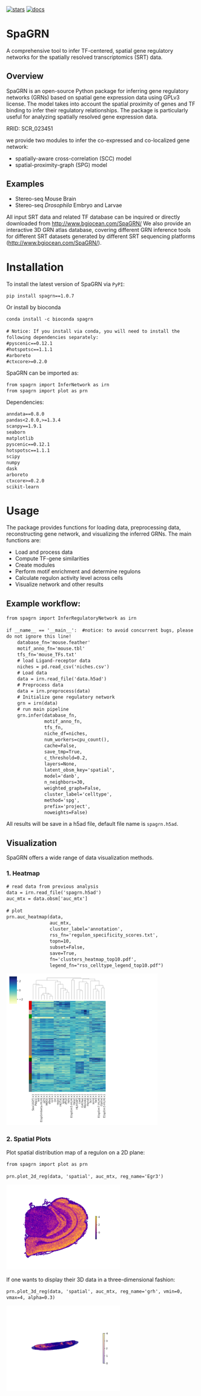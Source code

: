 [![stars](https://img.shields.io/github/stars/BGI-Qingdao/SpaGRN?logo=GitHub&color=yellow)](https://img.shields.io/github/stars/BGI-Qingdao/SpaGRN) 
[![docs](https://img.shields.io/static/v1?label=docs&message=4d-bioreconx&color=green)](https://4D-bioreconx.readthedocs.io/en/latest/index.html)


# SpaGRN
A comprehensive tool to infer TF-centered, spatial gene regulatory networks for the spatially resolved transcriptomics (SRT) data.

## Overview
SpaGRN is an open-source Python package for inferring gene regulatory networks (GRNs) based on spatial gene expression data using GPLv3 license. The model takes into account the spatial proximity of genes and TF binding to infer their regulatory relationships. The package is particularly useful for analyzing spatially resolved gene expression data.

RRID: SCR_023451

we provide two modules to infer the co-expressed and co-localized gene network:
* spatially-aware cross-correlation (SCC) model 
* spatial-proximity-graph (SPG) model 
  
## Examples

* Stereo-seq Mouse Brain
* Stereo-seq *Drosophila* Embryo and Larvae

All input SRT data and related TF database can be inquired or directly downloaded from http://www.bgiocean.com/SpaGRN/
We also provide an interactive 3D GRN atlas database, covering different GRN inference tools for different SRT datasets generated by different SRT sequencing platforms (http://www.bgiocean.com/SpaGRN/). 


# Installation
To install the latest version of SpaGRN via `PyPI`:
```
pip install spagrn==1.0.7
```
Or install by bioconda

```
conda install -c bioconda spagrn

# Notice: If you install via conda, you will need to install the following dependencies separately:
#pyscenic==0.12.1
#hotspotsc==1.1.1
#arboreto
#ctxcore>=0.2.0
```

SpaGRN can be imported as:
```
from spagrn import InferNetwork as irn
from spagrn import plot as prn
```

Dependencies:
```
anndata==0.8.0
pandas<2.0.0,>=1.3.4
scanpy==1.9.1
seaborn
matplotlib 
pyscenic==0.12.1
hotspotsc==1.1.1
scipy
numpy
dask
arboreto
ctxcore>=0.2.0
scikit-learn
```


# Usage
The package provides functions for loading data, preprocessing data, reconstructing gene network, and visualizing the inferred GRNs. The main functions are:
* Load and process data
* Compute TF-gene similarities
* Create modules
* Perform motif enrichment and determine regulons
* Calculate regulon activity level across cells
* Visualize network and other results

## Example workflow:
```
from spagrn import InferRegulatoryNetwork as irn

if __name__ == '__main__':  #notice: to avoid concurrent bugs, please do not ignore this line!
    database_fn='mouse.feather'
    motif_anno_fn='mouse.tbl'
    tfs_fn='mouse_TFs.txt'
    # load Ligand-receptor data
    niches = pd.read_csv('niches.csv')
    # Load data
    data = irn.read_file('data.h5ad')
    # Preprocess data
    data = irn.preprocess(data)
    # Initialize gene regulatory network
    grn = irn(data)
    # run main pipeline
    grn.infer(database_fn,
              motif_anno_fn,
              tfs_fn,
              niche_df=niches,
              num_workers=cpu_count(),
              cache=False,
              save_tmp=True,
              c_threshold=0.2,
              layers=None,
              latent_obsm_key='spatial',
              model='danb',
              n_neighbors=30,
              weighted_graph=False,
              cluster_label='celltype',
              method='spg',
              prefix='project',
              noweights=False)
```
All results will be save in a h5ad file, default file name is `spagrn.h5ad`.

## Visualization
SpaGRN offers a wide range of data visualization methods.
### 1. Heatmap
```
# read data from previous analysis
data = irn.read_file('spagrn.h5ad')
auc_mtx = data.obsm['auc_mtx']

# plot 
prn.auc_heatmap(data,
                auc_mtx,
                cluster_label='annotation',
                rss_fn='regulon_specificity_scores.txt',
                topn=10,
                subset=False,
                save=True,
                fn='clusters_heatmap_top10.pdf',
                legend_fn="rss_celltype_legend_top10.pdf")  
```
<img src="./resource/E14-16h_hotspot_clusters_heatmap_top5.png" width="400">

### 2. Spatial Plots
Plot spatial distribution map of a regulon on a 2D plane:
```
from spagrn import plot as prn

prn.plot_2d_reg(data, 'spatial', auc_mtx, reg_name='Egr3')
```
<img src="./resource/Egr3.png" width="300">

If one wants to display their 3D data in a three-dimensional fashion:
```
prn.plot_3d_reg(data, 'spatial', auc_mtx, reg_name='grh', vmin=0, vmax=4, alpha=0.3)
```
<img src="./resource/grh_L3.png" width="300">
